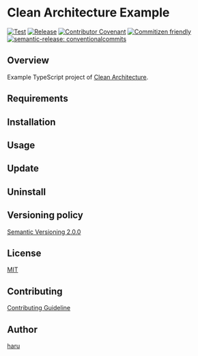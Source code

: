 # Clean Architecture Example

[![Test](https://github.com/haru52/clean_architecture_example/actions/workflows/test.yml/badge.svg)](https://github.com/haru52/clean_architecture_example/actions/workflows/test.yml)
[![Release](https://github.com/haru52/clean_architecture_example/actions/workflows/release.yml/badge.svg)](https://github.com/haru52/clean_architecture_example/actions/workflows/release.yml)
[![Contributor Covenant](https://img.shields.io/badge/Contributor%20Covenant-2.1-4baaaa.svg)](CODE_OF_CONDUCT.md)
[![Commitizen friendly](https://img.shields.io/badge/commitizen-friendly-brightgreen.svg)](https://commitizen.github.io/cz-cli/)
[![semantic-release: conventionalcommits](https://img.shields.io/badge/semantic--release-conventionalcommits-e10079?logo=semantic-release)](https://github.com/semantic-release/semantic-release)

## Overview

Example TypeScript project of [Clean Architecture](https://tatsu-zine.com/books/clean-architecture).

## Requirements

## Installation

## Usage

## Update

## Uninstall

## Versioning policy

[Semantic Versioning 2.0.0](https://semver.org/spec/v2.0.0.html)

## License

[MIT](LICENSE)

## Contributing

[Contributing Guideline](CONTRIBUTING.md)

<!-- vale Microsoft.Vocab = NO -->
## Author
<!-- vale Microsoft.Vocab = YES -->

[haru](https://haru52.com/)
